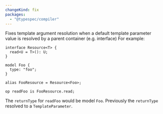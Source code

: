 ```yaml
---
changeKind: fix
packages:
  - "@typespec/compiler"
---
```


Fixes template argument resolution when a default template parameter value is resolved by a parent container (e.g. interface)
For example:
```tsp
interface Resource<T> {
  read<U = T>(): U;
}

model Foo {
  type: "foo";
}

alias FooResource = Resource<Foo>;

op readFoo is FooResource.read;
```
The `returnType` for `readFoo` would be model `Foo`. Previously the `returnType` resolved to a `TemplateParameter`.

